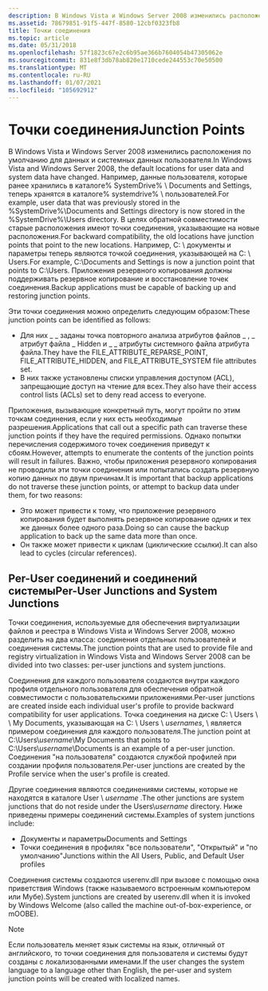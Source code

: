 ```yaml
---
description: В Windows Vista и Windows Server 2008 изменились расположения по умолчанию для данных и системных данных пользователя.
ms.assetid: 78679851-91f5-447f-8580-12cbf0323fb8
title: Точки соединения
ms.topic: article
ms.date: 05/31/2018
ms.openlocfilehash: 57f1823c67e2c6b95ae366b7604054b47305062e
ms.sourcegitcommit: 831e8f3db78ab820e1710cede244553c70e50500
ms.translationtype: MT
ms.contentlocale: ru-RU
ms.lasthandoff: 01/07/2021
ms.locfileid: "105692912"
---
```

# <a name="junction-points"></a><span data-ttu-id="d2d06-103">Точки соединения</span><span class="sxs-lookup"><span data-stu-id="d2d06-103">Junction Points</span></span>

<span data-ttu-id="d2d06-104">В Windows Vista и Windows Server 2008 изменились расположения по умолчанию для данных и системных данных пользователя.</span><span class="sxs-lookup"><span data-stu-id="d2d06-104">In Windows Vista and Windows Server 2008, the default locations for user data and system data have changed.</span></span> <span data-ttu-id="d2d06-105">Например, данные пользователя, которые ранее хранились в каталоге% SystemDrive% \\ Documents and Settings, теперь хранятся в каталоге% systemdrive% \\ пользователей.</span><span class="sxs-lookup"><span data-stu-id="d2d06-105">For example, user data that was previously stored in the %SystemDrive%\\Documents and Settings directory is now stored in the %SystemDrive%\\Users directory.</span></span> <span data-ttu-id="d2d06-106">В целях обратной совместимости старые расположения имеют точки соединения, указывающие на новые расположения.</span><span class="sxs-lookup"><span data-stu-id="d2d06-106">For backward compatibility, the old locations have junction points that point to the new locations.</span></span> <span data-ttu-id="d2d06-107">Например, C: \\ документы и параметры теперь являются точкой соединения, указывающей на C: \\ Users.</span><span class="sxs-lookup"><span data-stu-id="d2d06-107">For example, C:\\Documents and Settings is now a junction point that points to C:\\Users.</span></span> <span data-ttu-id="d2d06-108">Приложения резервного копирования должны поддерживать резервное копирование и восстановление точек соединения.</span><span class="sxs-lookup"><span data-stu-id="d2d06-108">Backup applications must be capable of backing up and restoring junction points.</span></span>

<span data-ttu-id="d2d06-109">Эти точки соединения можно определить следующим образом:</span><span class="sxs-lookup"><span data-stu-id="d2d06-109">These junction points can be identified as follows:</span></span>

-   <span data-ttu-id="d2d06-110">Для них \_ \_ заданы точка повторного анализа атрибутов файлов \_ , \_ атрибут файла \_ Hidden и \_ \_ атрибуты системного файла атрибута файла.</span><span class="sxs-lookup"><span data-stu-id="d2d06-110">They have the FILE\_ATTRIBUTE\_REPARSE\_POINT, FILE\_ATTRIBUTE\_HIDDEN, and FILE\_ATTRIBUTE\_SYSTEM file attributes set.</span></span>
-   <span data-ttu-id="d2d06-111">В них также установлены списки управления доступом (ACL), запрещающие доступ на чтение для всех.</span><span class="sxs-lookup"><span data-stu-id="d2d06-111">They also have their access control lists (ACLs) set to deny read access to everyone.</span></span>

<span data-ttu-id="d2d06-112">Приложения, вызывающие конкретный путь, могут пройти по этим точкам соединения, если у них есть необходимые разрешения.</span><span class="sxs-lookup"><span data-stu-id="d2d06-112">Applications that call out a specific path can traverse these junction points if they have the required permissions.</span></span> <span data-ttu-id="d2d06-113">Однако попытки перечисления содержимого точек соединения приведут к сбоям.</span><span class="sxs-lookup"><span data-stu-id="d2d06-113">However, attempts to enumerate the contents of the junction points will result in failures.</span></span> <span data-ttu-id="d2d06-114">Важно, чтобы приложения резервного копирования не проводили эти точки соединения или попытались создать резервную копию данных по двум причинам.</span><span class="sxs-lookup"><span data-stu-id="d2d06-114">It is important that backup applications do not traverse these junction points, or attempt to backup data under them, for two reasons:</span></span>

-   <span data-ttu-id="d2d06-115">Это может привести к тому, что приложение резервного копирования будет выполнять резервное копирование одних и тех же данных более одного раза.</span><span class="sxs-lookup"><span data-stu-id="d2d06-115">Doing so can cause the backup application to back up the same data more than once.</span></span>
-   <span data-ttu-id="d2d06-116">Он также может привести к циклам (циклические ссылки).</span><span class="sxs-lookup"><span data-stu-id="d2d06-116">It can also lead to cycles (circular references).</span></span>

## <a name="per-user-junctions-and-system-junctions"></a><span data-ttu-id="d2d06-117">Per-User соединений и соединений системы</span><span class="sxs-lookup"><span data-stu-id="d2d06-117">Per-User Junctions and System Junctions</span></span>

<span data-ttu-id="d2d06-118">Точки соединения, используемые для обеспечения виртуализации файлов и реестра в Windows Vista и Windows Server 2008, можно разделить на два класса: соединения отдельных пользователей и соединения системы.</span><span class="sxs-lookup"><span data-stu-id="d2d06-118">The junction points that are used to provide file and registry virtualization in Windows Vista and Windows Server 2008 can be divided into two classes: per-user junctions and system junctions.</span></span>

<span data-ttu-id="d2d06-119">Соединения для каждого пользователя создаются внутри каждого профиля отдельного пользователя для обеспечения обратной совместимости с пользовательскими приложениями.</span><span class="sxs-lookup"><span data-stu-id="d2d06-119">Per-user junctions are created inside each individual user's profile to provide backward compatibility for user applications.</span></span> <span data-ttu-id="d2d06-120">Точка соединения на диске C: \\ Users \\  \\ My Documents, указывающая на C: \\ Users \\ *usernames*, \\ является примером соединения для каждого пользователя.</span><span class="sxs-lookup"><span data-stu-id="d2d06-120">The junction point at C:\\Users\\*username*\\My Documents that points to C:\\Users\\*username*\\Documents is an example of a per-user junction.</span></span> <span data-ttu-id="d2d06-121">Соединения "на пользователя" создаются службой профилей при создании профиля пользователя.</span><span class="sxs-lookup"><span data-stu-id="d2d06-121">Per-user junctions are created by the Profile service when the user's profile is created.</span></span>

<span data-ttu-id="d2d06-122">Другие соединения являются соединениями системы, которые не находятся в каталоге User \\ *username* .</span><span class="sxs-lookup"><span data-stu-id="d2d06-122">The other junctions are system junctions that do not reside under the Users\\*username* directory.</span></span> <span data-ttu-id="d2d06-123">Ниже приведены примеры соединений системы.</span><span class="sxs-lookup"><span data-stu-id="d2d06-123">Examples of system junctions include:</span></span>

-   <span data-ttu-id="d2d06-124">Документы и параметры</span><span class="sxs-lookup"><span data-stu-id="d2d06-124">Documents and Settings</span></span>
-   <span data-ttu-id="d2d06-125">Точки соединения в профилях "все пользователи", "Открытый" и "по умолчанию"</span><span class="sxs-lookup"><span data-stu-id="d2d06-125">Junctions within the All Users, Public, and Default User profiles</span></span>

<span data-ttu-id="d2d06-126">Соединения системы создаются userenv.dll при вызове с помощью окна приветствия Windows (также называемого встроенным компьютером или Мубе).</span><span class="sxs-lookup"><span data-stu-id="d2d06-126">System junctions are created by userenv.dll when it is invoked by Windows Welcome (also called the machine out-of-box-experience, or mOOBE).</span></span>

> [!Note]  
> <span data-ttu-id="d2d06-127">Если пользователь меняет язык системы на язык, отличный от английского, то точки соединения для пользователя и системы будут созданы с локализованными именами.</span><span class="sxs-lookup"><span data-stu-id="d2d06-127">If the user changes the system language to a language other than English, the per-user and system junction points will be created with localized names.</span></span>

 

 

 



